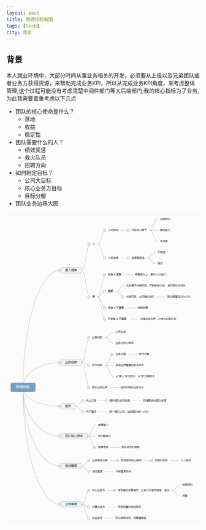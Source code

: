 ```yaml
---
layout: post
title: 管理经验脑图
tags: [tech]
city: 南京
---
```



背景
---------
本人就业环境中，大部分时间从事业务相关的开发，必须要从上级以及兄弟团队或者业务方获得资源，来帮助完成业务KPI，所以从完成业务KPI角度，来考虑整体管理;这个过程可能没有考虑清楚中间件部门等大后端部门;我的核心指标为了业务,为此我需要着重考虑以下几点
+ 团队的核心使命是什么？
  - 落地 
  - 收益
  - 稳定性
+ 团队需要什么的人？
  - 绩效奖惩
  - 救火队员
  - 招聘方向
+ 如何制定目标？
  - 公司大目标
  - 核心业务方目标
  - 目标分解
+ 团队业务边界大图


![管理经验脑图](/images/manager-exprience.png)
